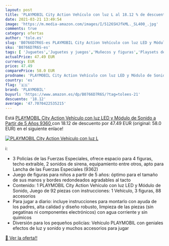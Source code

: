 ```yaml
---
layout: post
title: 'PLAYMOBIL City Action Vehículo con luz L al 18.12 % de descuento'
date: 2021-03-21 13:49:54
image: 'https://m.media-amazon.com/images/I/5126SHJfkML._SL400_.jpg'
comments: true
category: ofertas
author: 'tole.es'
slug: 'B0766D7R6S-es PLAYMOBIL City Action Vehículo con luz LED y Módulo de...'
sku: 'B0766D7R6S-es'
tags: [ 'Juguetes','Juguetes y juegos','Muñecos y figuras','Playsets de figuras de juguete para niños','playmobil', ]
actualPrice: 47.49 EUR
currency: EUR
price: 47.49
comparePrice: 58.0 EUR
prodname: 'PLAYMOBIL City Action Vehículo con luz LED y Módulo de Sonido  a Partir de 5 Años  9360 '
country: 'es'
flag: '🇪🇸'
brand: 'PLAYMOBIL'
buyurl: 'https://www.amazon.es/dp/B0766D7R6S/?tag=tolees-21'
descuento: '18.12'
average: '47.7070422535215'
---
```


Está [PLAYMOBIL City Action Vehículo con luz LED y Módulo de Sonido  a Partir de 5 Años  9360 ](https://www.amazon.es/dp/B0766D7R6S/?tag=tolees-21) con 18.12 de descuento por 47.49 EUR (original: 58.0 EUR) en el siguiente enlace!

[![PLAYMOBIL City Action Vehículo con luz L](https://m.media-amazon.com/images/I/5126SHJfkML._SL400_.jpg)](https://www.amazon.es/dp/B0766D7R6S/?tag=tolees-21)

ℹ️:

- 3 Policías de las Fuerzas Especiales, ofrece espacio para 4 figuras, techo extraíble, 2 sonidos de sirena, equipamiento entre otros, apto para Lancha de las Fuerzas Especiales (9362)
- Juego de figuras para niños a partir de 5 años: óptimo para el tamaño de sus manos y bordes redondeados agradables al tacto
- Contenido: 1 PLAYMOBIL City Action Vehículo con luz LED y Módulo de Sonido, Juego de 92 piezas con instrucciones: 1 Vehículo, 3 figuras, 88 accesorios
- Para jugar a diario: incluye instrucciones para montarlo con ayuda de los padres, alta calidad y diseño robusto, limpieza de las piezas (sin pegatinas ni componentes electrónicos) con agua corriente y sin químicos
- Diversión para los pequeños policías: Vehículo PLAYMOBIL con geniales efectos de luz y sonido y muchos accesorios para jugar

[🛒 Ver la oferta!!](https://www.amazon.es/dp/B0766D7R6S/?tag=tolees-21)
